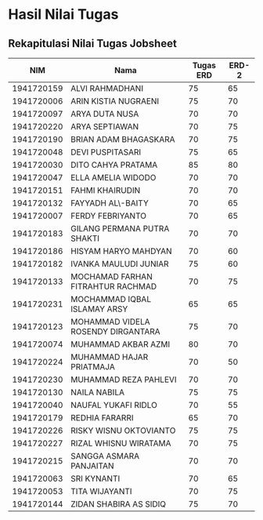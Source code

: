 # Hasil Nilai Tugas

## Rekapitulasi Nilai Tugas Jobsheet

| NIM        | Nama                               | Tugas ERD | ERD\-2 |
|------------|------------------------------------|-----------|--------|
| 1941720159 | ALVI RAHMADHANI                    | 75        | 65     |
| 1941720006 | ARIN KISTIA NUGRAENI               | 75        | 70     |
| 1941720097 | ARYA DUTA NUSA                     | 70        | 70     |
| 1941720220 | ARYA SEPTIAWAN                     | 70        | 75     |
| 1941720190 | BRIAN ADAM BHAGASKARA              | 70        | 75     |
| 1941720048 | DEVI PUSPITASARI                   | 75        | 65     |
| 1941720030 | DITO CAHYA PRATAMA                 | 85        | 80     |
| 1941720047 | ELLA AMELIA WIDODO                 | 70        | 70     |
| 1941720151 | FAHMI KHAIRUDIN                    | 70        | 70     |
| 1941720132 | FAYYADH AL\\\-BAITY                | 70        | 65     |
| 1941720007 | FERDY FEBRIYANTO                   | 70        | 65     |
| 1941720183 | GILANG PERMANA PUTRA SHAKTI        | 70        | 70     |
| 1941720186 | HISYAM HARYO MAHDYAN               | 70        | 60     |
| 1941720182 | IVANKA MAULUDI JUNIAR              | 75        | 60     |
| 1941720133 | MOCHAMAD FARHAN FITRAHTUR RACHMAD  | 70        | 75     |
| 1941720231 | MOCHAMMAD IQBAL ISLAMAY ARSY       | 65        | 65     |
| 1941720123 | MOHAMMAD VIDELA ROSENDY DIRGANTARA | 75        | 70     |
| 1941720074 | MUHAMMAD AKBAR AZMI                | 80        | 70     |
| 1941720224 | MUHAMMAD HAJAR PRIATMAJA           | 70        | 50     |
| 1941720230 | MUHAMMAD REZA PAHLEVI              | 70        | 70     |
| 1941720130 | NAILA NABILA                       | 75        | 75     |
| 1941720040 | NAUFAL YUKAFI RIDLO                | 70        | 55     |
| 1941720179 | REDHIA FARARRI                     | 65        | 70     |
| 1941720226 | RISKY WISNU OKTOVIANTO             | 75        | 75     |
| 1941720227 | RIZAL WHISNU WIRATAMA              | 70        | 75     |
| 1941720215 | SANGGA ASMARA PANJAITAN            | 70        | 70     |
| 1941720063 | SRI KYNANTI                        | 70        | 65     |
| 1941720053 | TITA WIJAYANTI                     | 70        | 75     |
| 1941720144 | ZIDAN SHABIRA AS SIDIQ             | 75        | 70     |
